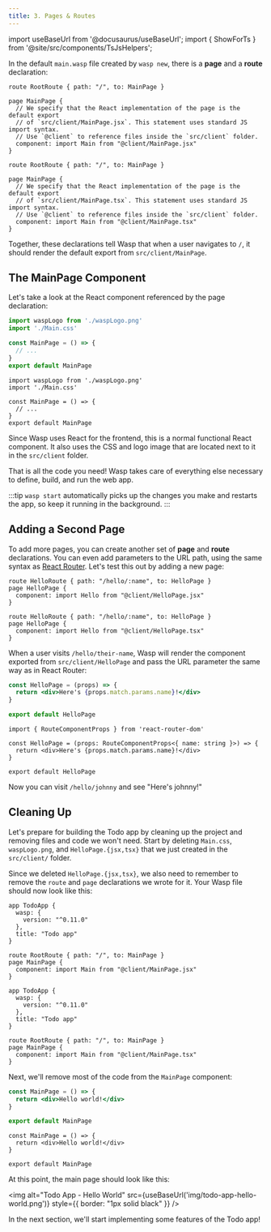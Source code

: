 ```yaml
---
title: 3. Pages & Routes
---
```


import useBaseUrl from '@docusaurus/useBaseUrl';
import { ShowForTs } from '@site/src/components/TsJsHelpers';

In the default `main.wasp` file created by `wasp new`, there is a **page** and a **route** declaration:

<Tabs groupId="js-ts">
<TabItem value="js" label="JavaScript">

```wasp title="main.wasp"
route RootRoute { path: "/", to: MainPage }

page MainPage {
  // We specify that the React implementation of the page is the default export
  // of `src/client/MainPage.jsx`. This statement uses standard JS import syntax.
  // Use `@client` to reference files inside the `src/client` folder.
  component: import Main from "@client/MainPage.jsx"
}
```

</TabItem>
<TabItem value="ts" label="TypeScript">

```wasp title="main.wasp"
route RootRoute { path: "/", to: MainPage }

page MainPage {
  // We specify that the React implementation of the page is the default export
  // of `src/client/MainPage.tsx`. This statement uses standard JS import syntax.
  // Use `@client` to reference files inside the `src/client` folder.
  component: import Main from "@client/MainPage.tsx"
}
```

</TabItem>
</Tabs>

Together, these declarations tell Wasp that when a user navigates to `/`, it should render the default export from `src/client/MainPage`.

## The MainPage Component

Let's take a look at the React component referenced by the page declaration:

<Tabs groupId="js-ts">
<TabItem value="js" label="JavaScript">

```jsx title="src/client/MainPage.jsx"
import waspLogo from './waspLogo.png'
import './Main.css'

const MainPage = () => {
  // ...
}
export default MainPage
```

</TabItem>
<TabItem value="ts" label="TypeScript">

```tsx title="src/client/MainPage.tsx"
import waspLogo from './waspLogo.png'
import './Main.css'

const MainPage = () => {
  // ...
}
export default MainPage
```

</TabItem>
</Tabs>

Since Wasp uses React for the frontend, this is a normal functional React component. It also uses the CSS and logo image that are located next to it in the `src/client` folder.

That is all the code you need! Wasp takes care of everything else necessary to define, build, and run the web app.

:::tip
`wasp start` automatically picks up the changes you make and restarts the app, so keep it running in the background.
:::

## Adding a Second Page

To add more pages, you can create another set of **page** and **route** declarations. You can even add parameters to the URL path, using the same syntax as [React Router](https://reactrouter.com/web/). Let's test this out by adding a new page:

<Tabs groupId="js-ts">
<TabItem value="js" label="JavaScript">

```wasp title="main.wasp"
route HelloRoute { path: "/hello/:name", to: HelloPage }
page HelloPage {
  component: import Hello from "@client/HelloPage.jsx"
}
```

</TabItem>
<TabItem value="ts" label="TypeScript">

```wasp title="main.wasp"
route HelloRoute { path: "/hello/:name", to: HelloPage }
page HelloPage {
  component: import Hello from "@client/HelloPage.tsx"
}
```

</TabItem>
</Tabs>

When a user visits `/hello/their-name`, Wasp will render the component exported from `src/client/HelloPage` and pass the URL parameter the same way as in React Router:

<Tabs groupId="js-ts">
<TabItem value="js" label="JavaScript">

```jsx title="src/client/HelloPage.jsx"
const HelloPage = (props) => {
  return <div>Here's {props.match.params.name}!</div>
}

export default HelloPage
```

</TabItem>
<TabItem value="ts" label="TypeScript">

```tsx title="src/client/HelloPage.tsx"
import { RouteComponentProps } from 'react-router-dom'

const HelloPage = (props: RouteComponentProps<{ name: string }>) => {
  return <div>Here's {props.match.params.name}!</div>
}

export default HelloPage
```

</TabItem>
</Tabs>

Now you can visit `/hello/johnny` and see "Here's johnny!"

## Cleaning Up

Let's prepare for building the Todo app by cleaning up the project and removing files and code we won't need. Start by deleting `Main.css`, `waspLogo.png`, and `HelloPage.{jsx,tsx}` that we just created in the `src/client/` folder.

Since we deleted `HelloPage.{jsx,tsx}`, we also need to remember to remove the `route` and `page` declarations we wrote for it. Your Wasp file should now look like this:

<Tabs groupId="js-ts">
<TabItem value="js" label="JavaScript">

```wasp title="main.wasp"
app TodoApp {
  wasp: {
    version: "^0.11.0"
  },
  title: "Todo app"
}

route RootRoute { path: "/", to: MainPage }
page MainPage {
  component: import Main from "@client/MainPage.jsx"
}
```

</TabItem>
<TabItem value="ts" label="TypeScript">

```wasp title="main.wasp"
app TodoApp {
  wasp: {
    version: "^0.11.0"
  },
  title: "Todo app"
}

route RootRoute { path: "/", to: MainPage }
page MainPage {
  component: import Main from "@client/MainPage.tsx"
}
```

</TabItem>
</Tabs>

Next, we'll remove most of the code from the `MainPage` component:

<Tabs groupId="js-ts">
<TabItem value="js" label="JavaScript">

```jsx title="src/client/MainPage.jsx"
const MainPage = () => {
  return <div>Hello world!</div>
}

export default MainPage
```

</TabItem>
<TabItem value="ts" label="TypeScript">

```tsx title="src/client/MainPage.tsx"
const MainPage = () => {
  return <div>Hello world!</div>
}

export default MainPage
```

</TabItem>
</Tabs>

At this point, the main page should look like this:

<img alt="Todo App - Hello World"
src={useBaseUrl('img/todo-app-hello-world.png')}
style={{ border: "1px solid black" }}
/>

In the next section, we'll start implementing some features of the Todo app!
